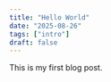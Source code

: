 ```yaml
---
title: "Hello World"
date: "2025-08-26"
tags: ["intro"]
draft: false
---
```


This is my first blog post.
